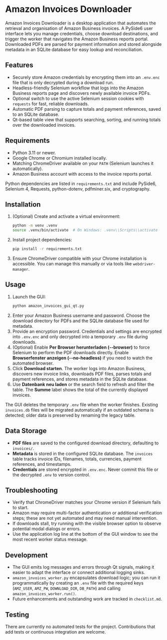 # Amazon Invoices Downloader

Amazon Invoices Downloader is a desktop application that automates the retrieval and organisation of Amazon Business invoices. A PySide6 user interface lets you manage credentials, choose download destinations, and trigger the worker that navigates the Amazon Business reports portal. Downloaded PDFs are parsed for payment information and stored alongside metadata in an SQLite database for easy lookup and reconciliation.

## Features

- Securely store Amazon credentials by encrypting them into an `.env.enc` file that is only decrypted during a download run.
- Headless-friendly Selenium workflow that logs into the Amazon Business reports page and discovers newly available invoice PDFs.
- Optional switch to use the active Selenium session cookies with `requests` for fast, reliable downloads.
- Automatic PDF parsing to capture totals and payment references, saved to an SQLite database.
- Qt-based table view that supports searching, sorting, and running totals over the downloaded invoices.

## Requirements

- Python 3.11 or newer.
- Google Chrome or Chromium installed locally.
- Matching ChromeDriver available on your `PATH` (Selenium launches it automatically).
- Amazon Business account with access to the invoice reports portal.

Python dependencies are listed in `requirements.txt` and include PySide6, Selenium 4, Requests, python-dotenv, pdfminer.six, and cryptography.

## Installation

1. (Optional) Create and activate a virtual environment:
   ```bash
   python -m venv .venv
   source .venv/bin/activate  # On Windows: .venv\\Scripts\\activate
   ```
2. Install project dependencies:
   ```bash
   pip install -r requirements.txt
   ```
3. Ensure ChromeDriver compatible with your Chrome installation is accessible. You can manage this manually or via tools like `webdriver-manager`.

## Usage

1. Launch the GUI:
   ```bash
   python amazon_invoices_gui_qt.py
   ```
2. Enter your Amazon Business username and password. Choose the download directory for PDFs and the SQLite database file used for metadata.
3. Provide an encryption password. Credentials and settings are encrypted into `.env.enc` and only decrypted into a temporary `.env` file during downloads.
4. (Optional) Enable **Per Browser herunterladen (--browser)** to force Selenium to perform the PDF downloads directly. Enable **Browserfenster anzeigen (--no-headless)** if you need to watch the automated browser.
5. Click **Download starten**. The worker logs into Amazon Business, discovers new invoice links, downloads PDF files, parses totals and payment references, and stores metadata in the SQLite database.
6. Use **Datenbank neu laden** or the search field to refresh and filter the table. The **Summe** label shows the total of the currently displayed invoices.

The GUI deletes the temporary `.env` file when the worker finishes. Existing `invoices.db` files will be migrated automatically if an outdated schema is detected; older data is preserved by renaming the legacy table.

## Data Storage

- **PDF files** are saved to the configured download directory, defaulting to `invoices/`.
- **Metadata** is stored in the configured SQLite database. The `invoices` table tracks invoice IDs, filenames, totals, currencies, payment references, and timestamps.
- **Credentials** are stored encrypted in `.env.enc`. Never commit this file or the decrypted `.env` to version control.

## Troubleshooting

- Verify that ChromeDriver matches your Chrome version if Selenium fails to start.
- Amazon may require multi-factor authentication or additional verification steps; these are not yet automated and may need manual intervention.
- If downloads stall, try running with the visible browser option to observe potential modal dialogs or errors.
- Use the application log line at the bottom of the GUI window to see the most recent worker status message.

## Development

- The GUI emits log messages and errors through Qt signals, making it easier to adapt the interface or connect additional logging sinks.
- `amazon_invoices_worker.py` encapsulates download logic; you can run it programmatically by creating an `.env` file with the required keys (`AMZ_USER`, `AMZ_PW`, `DOWNLOAD_DIR`, `DB_PATH`) and calling `amazon_invoices_worker.run()`.
- Future enhancements and outstanding work are tracked in `checklist.md`.

## Testing

There are currently no automated tests for the project. Contributions that add tests or continuous integration are welcome.
